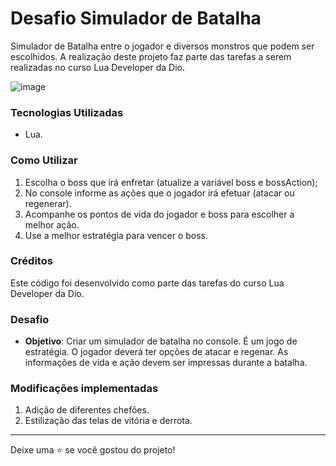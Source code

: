 # Desafio Simulador de Batalha
Simulador de Batalha entre o jogador e diversos monstros que podem ser escolhidos. A realização deste projeto faz parte das tarefas a serem realizadas no curso Lua Developer da Dio.

![image](https://github.com/profa-janaina/Desafio-Simulador-de-Batalha/assets/111704392/0544b10d-dbaa-4cbf-829f-1c741faf8aa7)

### Tecnologias Utilizadas

- Lua.

### Como Utilizar

1. Escolha o boss que irá enfretar (atualize a variável boss e bossAction);
2. No console informe as ações que o jogador irá efetuar (atacar ou regenerar).
3. Acompanhe os pontos de vida do jogador e boss para escolher a melhor ação.
4. Use a melhor estratégia para vencer o boss.

### Créditos

Este código foi desenvolvido como parte das tarefas do curso Lua Developer da Dio.

### Desafio

- **Objetivo**: Criar um simulador de batalha no console. É um jogo de estratégia. O jogador deverá ter opções de atacar e regenar. As informações de vida e ação devem ser impressas durante a batalha.
 
### Modificações implementadas
1. Adição de diferentes chefões.
2. Estilização das telas de vitória e derrota.

---

Deixe uma ⭐️ se você gostou do projeto!
